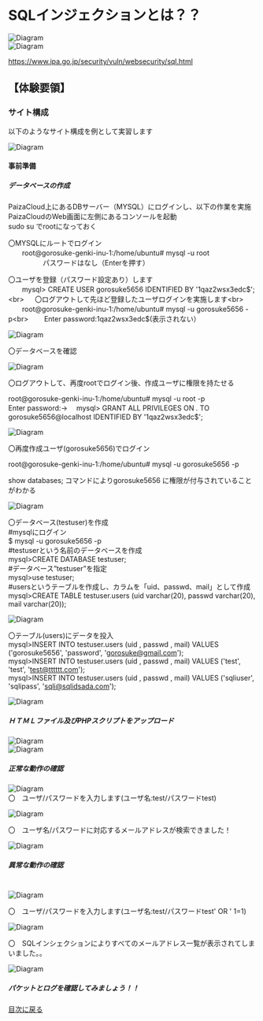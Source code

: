 # SQLインジェクションとは？？<br>
 ![Diagram](./images/SQLi-1.jpg)<br>
![Diagram](./images/SQLi-2.jpg)<br>

https://www.ipa.go.jp/security/vuln/websecurity/sql.html<br>

## 【体験要領】

### サイト構成<br>
以下のようなサイト構成を例として実習します<br>

 ![Diagram](./images/SQLi-3.jpg)<br>

#### 事前準備<br>
##### データベースの作成<br>

PaizaCloud上にあるDBサーバー（MYSQL）にログインし、以下の作業を実施<br>
PaizaCloudのWeb画面に左側にあるコンソールを起動<br>
sudo su でrootになっておく<br>


〇MYSQLにルートでログイン<br>
　　root@gorosuke-genki-inu-1:/home/ubuntu# mysql -u root<br>
　　　　　パスワードはなし（Enterを押す）<br>

〇ユーザを登録（パスワード設定あり）します<br>
　　mysql> CREATE USER gorosuke5656 IDENTIFIED BY '1qaz2wsx3edc$';<br>
　
〇ログアウトして先ほど登録したユーザログインを実施します<br>
　　root@gorosuke-genki-inu-1:/home/ubuntu# mysql -u gorosuke5656 -p<br>
　　Enter password:1qaz2wsx3edc$(表示されない）<br>

  ![Diagram](./images/SQLi-4.jpg)<br>

〇データベースを確認<br>

 ![Diagram](./images/SQli-5.jpg)<br>

〇ログアウトして、再度rootでログイン後、作成ユーザに権限を持たせる<br>

root@gorosuke-genki-inu-1:/home/ubuntu# mysql -u root -p<br>
Enter password:→　
mysql> GRANT ALL PRIVILEGES ON *.* TO gorosuke5656@localhost IDENTIFIED BY '1qaz2wsx3edc$';<br>

![Diagram](./images/SQLi-6.jpg)<br>


〇再度作成ユーザ(gorosuke5656)でログイン<br>

root@gorosuke-genki-inu-1:/home/ubuntu# mysql -u gorosuke5656 -p<br>

show databases; コマンドによりgorosuke5656 に権限が付与されていることがわかる<br>

![Diagram](./images/SQLi-6(1).jpg)<br>

〇データベース(testuser)を作成<br>
#mysqlにログイン<br>
 $ mysql -u gorosuke5656 -p<br>
#testuserという名前のデータベースを作成<br>
 mysql>CREATE DATABASE testuser;<br>
#データベース”testuser”を指定<br>
 mysql>use testuser;<br>
#usersというテーブルを作成し、カラムを「uid、passwd、mail」として作成
mysql>CREATE TABLE testuser.users (uid varchar(20), passwd varchar(20), mail varchar(20));<br>

![Diagram](./images/SQLi-6.jpg)<br>

〇テーブル(users)にデータを投入<br>
mysql>INSERT INTO testuser.users (uid , passwd , mail) VALUES ('gorosuke5656', 'password', 'gorosuke@gmail.com');<br>
mysql>INSERT INTO testuser.users (uid , passwd , mail) VALUES ('test', 'test', 'test@tttttt.com');<br>
mysql>INSERT INTO testuser.users (uid , passwd , mail) VALUES ('sqliuser', 'sqlipass', 'sqli@sqlidsada.com');<br>


![Diagram](./images/SQLi-8.jpg)<br>


##### ＨＴＭＬファイル及びPHPスクリプトをアップロード<br>
![Diagram](./images/SQLi-9.jpg)<br>
![Diagram](./images/SQLi-10.jpg)<br>


##### 正常な動作の確認<br>
![Diagram](./images/SQLi-11.jpg)<br>
〇　ユーザ/パスワードを入力します(ユーザ名:test/パスワードtest)<br>

![Diagram](./images/SQLi-12.jpg)<br>

〇　ユーザ名/パスワードに対応するメールアドレスが検索できました！<br>

![Diagram](./images/SQLi-13.jpg)<br>


##### 異常な動作の確認<br>　　  


![Diagram](./images/SQLi-14.jpg)<br>

〇　ユーザ/パスワードを入力します(ユーザ名:test/パスワードtest' OR ' 1=1)<br>

![Diagram](./images/SQLi-15.jpg)<br>

〇　SQLインシェクションによりすべてのメールアドレス一覧が表示されてしまいました。。<br>

![Diagram](./images/SQLi-16.jpg)<br>


##### パケットとログを確認してみましょう！！<br>


[目次に戻る](./README.md) <br>

